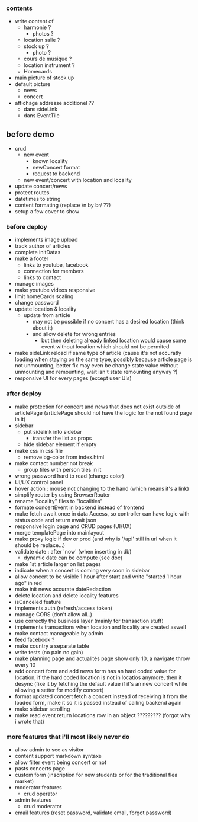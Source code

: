 ### contents

- write content of
  - harmonie ?
    - photos ?
  - location salle ?
  - stock up ?
    - photo ?
  - cours de musique ?
  - location instrument ?
  - Homecards
- main picture of stock up
- default picture
  - news
  - concert
- affichage addresse additionel ??
  - dans sideLink
  - dans EventTile

## before demo

- crud
  - new event
    - known locality
    - newConcert format
    - request to backend
  - new event/concert with location and locality
- update concert/news
- protect routes
- datetimes to string
- content formating (replace \n by br/ ??)
- setup a few cover to show

### before deploy

- implements image upload
- track author of articles
- complete initDatas
- make a footer
  - links to youtube, facebook
  - connection for members
  - links to contact
- manage images
- make youtube videos responsive
- limit homeCards scaling
- change password
- update location & locality
  - update from article
    - may not be possible if no concert has a desired location (think about it)
    - and allow delete for wrong entries
      - but then deleting already linked location would cause some event without location which should not be permited
- make sideLink reload if same type of article (cause it's not accuratly loading when staying on the same type, possibly because article page is not unmounting, better fix may even be change state value without unmounting and remounting, wait isn't state remounting anyway ?)
- responsive UI for every pages (except user UIs)

### after deploy

- make protection for concert and news that does not exist outside of articlePage (articlePage should not have the logic for the not found page in it)
- sidebar
  - put sidelink into sidebar
    - transfer the list as props
  - hide sidebar element if empty
- make css in css file
  - remove bg-color from index.html
- make contact number not break
  - group tiles with person tiles in it
- wrong password hard to read (change color)
- UI/UX control panel
- hover action : mouse not changing to the hand (which means it's a link)
- simplify router by using BrowserRouter
- rename "locality" files to "localities"
- formate concertEvent in backend instead of frontend
- make fetch await once in data Access, so controller can have logic with status code and return await json
- responsive login page and CRUD pages (UI/UX)
- merge templatePage into mainlayout
- make proxy logic if dev or prod (and why is '/api' still in url when it should be replace...)
- validate date : after 'now' (when inserting in db)
  - dynamic date can be compute (see doc)
- make 1st article larger on list pages
- indicate when a concert is coming very soon in sidebar
- allow concert to be visible 1 hour after start and write "started 1 hour ago" in red
- make init news accurate dateRedaction
- delete location and delete locality features
- isCanceled feature
- implements auth (refresh/access token)
- manage CORS (don't allow all..)
- use correctly the business layer (mainly for transaction stuff)
- implements transactions when location and locality are created aswell
- make contact manageable by admin
- feed facebook ?
- make country a separate table
- write tests (no pain no gain)
- make planning page and actualités page show only 10, a navigate throw every 10
- add concert form and add news form has an hard coded value for location, if the hard coded location is not in locatios anymore, then it desync (fixe it by fetching the default value if it's an new concert while allowing a setter for modify concert)
- format updated concert fetch a concert instead of receiving it from the loaded form, make it so it is passed instead of calling backend again
- make sidebar scrolling
- make read event return locations row in an object ????????? (forgot why i wrote that)

### more features that i'll most likely never do

- allow admin to see as visitor
- content support markdown syntaxe
- allow filter event being concert or not
- pasts concerts page
- custom form (inscription for new students or for the traditional flea market)
- moderator features
  - crud operator
- admin features
  - crud moderator
- email features (reset password, validate email, forgot password)